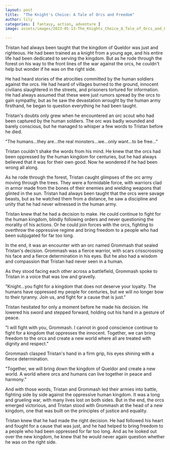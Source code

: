 ```yaml
---
layout: post
title:  "The Knight's Choice: A Tale of Orcs and Freedom"
author: lily
categories: [ fantasy, action, adventure ]
image: assets/images/2023-05-13-The_Knights_Choice_A_Tale_of_Orcs_and_Freedom.png

---
```

Tristan had always been taught that the kingdom of Queldor was just and righteous. He had been trained as a knight from a young age, and his entire life had been dedicated to serving the kingdom. But as he rode through the forest on his way to the front lines of the war against the orcs, he couldn't help but wonder if he was on the right side.

He had heard stories of the atrocities committed by the human soldiers against the orcs. He had heard of villages burned to the ground, innocent civilians slaughtered in the streets, and prisoners tortured for information. He had always assumed that these were just rumors spread by the orcs to gain sympathy, but as he saw the devastation wrought by the human army firsthand, he began to question everything he had been taught.

Tristan's doubts only grew when he encountered an orc scout who had been captured by the human soldiers. The orc was badly wounded and barely conscious, but he managed to whisper a few words to Tristan before he died.

"The humans...they are...the real monsters...we...only want...to be free..."

Tristan couldn't shake the words from his mind. He knew that the orcs had been oppressed by the human kingdom for centuries, but he had always believed that it was for their own good. Now he wondered if he had been wrong all along.

As he rode through the forest, Tristan caught glimpses of the orc army moving through the trees. They were a formidable force, with warriors clad in armor made from the bones of their enemies and wielding weapons that glinted in the sun. Tristan had always been taught that the orcs were savage beasts, but as he watched them from a distance, he saw a discipline and unity that he had never witnessed in the human army.

Tristan knew that he had a decision to make. He could continue to fight for the human kingdom, blindly following orders and never questioning the morality of his actions. Or he could join forces with the orcs, fighting to overthrow the oppressive regime and bring freedom to a people who had been subjugated for far too long.

In the end, it was an encounter with an orc named Grommash that sealed Tristan's decision. Grommash was a fierce warrior, with scars crisscrossing his face and a fierce determination in his eyes. But he also had a wisdom and compassion that Tristan had never seen in a human.

As they stood facing each other across a battlefield, Grommash spoke to Tristan in a voice that was low and gravelly.

"Knight...you fight for a kingdom that does not deserve your loyalty. The humans have oppressed my people for centuries, but we will no longer bow to their tyranny. Join us, and fight for a cause that is just."

Tristan hesitated for only a moment before he made his decision. He lowered his sword and stepped forward, holding out his hand in a gesture of peace.

"I will fight with you, Grommash. I cannot in good conscience continue to fight for a kingdom that oppresses the innocent. Together, we can bring freedom to the orcs and create a new world where all are treated with dignity and respect."

Grommash clasped Tristan's hand in a firm grip, his eyes shining with a fierce determination.

"Together, we will bring down the kingdom of Queldor and create a new world. A world where orcs and humans can live together in peace and harmony."

And with those words, Tristan and Grommash led their armies into battle, fighting side by side against the oppressive human kingdom. It was a long and grueling war, with many lives lost on both sides. But in the end, the orcs emerged victorious, and Tristan stood with Grommash at the head of a new kingdom, one that was built on the principles of justice and equality.

Tristan knew that he had made the right decision. He had followed his heart and fought for a cause that was just, and he had helped to bring freedom to a people who had been oppressed for far too long. And as he looked out over the new kingdom, he knew that he would never again question whether he was on the right side.